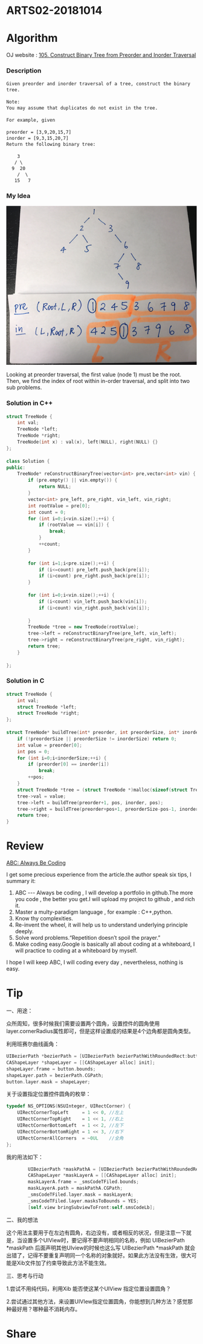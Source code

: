 # ARTS02-20181014

# Algorithm 

OJ website : [105. Construct Binary Tree from Preorder and Inorder Traversal](https://leetcode.com/problems/construct-binary-tree-from-preorder-and-inorder-traversal/description/)

### Description

```
Given preorder and inorder traversal of a tree, construct the binary tree.

Note:
You may assume that duplicates do not exist in the tree.

For example, given

preorder = [3,9,20,15,7]
inorder = [9,3,15,20,7]
Return the following binary tree:

    3
   / \
  9  20
    /  \
   15   7
```

### My Idea

![](media/15394448930245/15395241209984.png)


Looking at preorder traversal, the first value (node 1) must be the root.
Then, we find the index of root within in-order traversal, and split into two sub problems.

### Solution in C++

```c++
struct TreeNode {
	int val;
	TreeNode *left;
	TreeNode *right;
	TreeNode(int x) : val(x), left(NULL), right(NULL) {}
};

class Solution {
public:
	TreeNode* reConstructBinaryTree(vector<int> pre,vector<int> vin) {
		if (pre.empty() || vin.empty()) {
			return NULL;
		}
		vector<int> pre_left, pre_right, vin_left, vin_right;
		int rootValue = pre[0];
		int count = 0;
		for (int i=0;i<vin.size();++i) {
			if (rootValue == vin[i]) {
				break;
			}
			++count;
		}

		for (int i=1;i<pre.size();++i) {
			if (i<=count) pre_left.push_back(pre[i]);
			if (i>count) pre_right.push_back(pre[i]);
		}
		
		for (int i=0;i<vin.size();++i) {
			if (i<count) vin_left.push_back(vin[i]);
			if (i>count) vin_right.push_back(vin[i]);
			
		}
		TreeNode *tree = new TreeNode(rootValue);
		tree->left = reConstructBinaryTree(pre_left, vin_left);
		tree->right = reConstructBinaryTree(pre_right, vin_right);
		return tree;
	}
	
};
```

### Solution in C

```c
struct TreeNode {
	int val;
	struct TreeNode *left;
	struct TreeNode *right;
};

struct TreeNode* buildTree(int* preorder, int preorderSize, int* inorder, int inorderSize) {
	if (!preorderSize || preorderSize != inorderSize) return 0;
	int value = preorder[0];
	int pos = 0;
	for (int i=0;i<inorderSize;++i) {
		if (preorder[0] == inorder[i]) 
			break;
		++pos;
	}
	struct TreeNode *tree = (struct TreeNode *)malloc(sizeof(struct TreeNode));
	tree->val = value;
	tree->left = buildTree(preorder+1, pos, inorder, pos);
	tree->right = buildTree(preorder+pos+1, preorderSize-pos-1, inorder+pos+1, preorderSize-pos-1);
	return tree;
}
```

# Review

[ABC: Always Be Coding](https://medium.com/always-be-coding/abc-always-be-coding-d5f8051afce2)

I get some precious experience from the article.the author speak six tips, I summary it:

1. ABC --- Always be coding , I will develop a portfolio in github.The more you code , the better you get.I will upload my project to github , and rich it.
2. Master a multy-paradigm language , for example : C++,python.
3. Know thy complexities.
4. Re-invent the wheel, it will help us to understand underlying principle deeply.
5. Solve word problems.“Repetition doesn’t spoil the prayer.”
6. Make coding easy.Google is basically all about coding at a whiteboard, I will practice to coding at a whiteboard by myself.

I hope I will keep ABC, I will coding every day , nevertheless, nothing is easy.

# Tip

一、用途：

众所周知，很多时候我们需要设置两个圆角，设置控件的圆角使用layer.cornerRadius属性即可，但是这样设置成的结果是4个边角都是圆角类型。

利用班赛尔曲线画角：

```objective-c
UIBezierPath *bezierPath = [UIBezierPath bezierPathWithRoundedRect:button.bounds byRoundingCorners:(UIRectCornerBottomLeft |UIRectCornerBottomRight) cornerRadii:CGSizeMake(10, 10)];
CAShapeLayer *shapeLayer = [[CAShapeLayer alloc] init];
shapeLayer.frame = button.bounds;
shapeLayer.path = bezierPath.CGPath;
button.layer.mask = shapeLayer;
```
关于设置指定位置控件圆角的枚举：

```objective-c
typedef NS_OPTIONS(NSUInteger, UIRectCorner) {
    UIRectCornerTopLeft     = 1 << 0, //左上
    UIRectCornerTopRight    = 1 << 1, //右上
    UIRectCornerBottomLeft  = 1 << 2, //左下
    UIRectCornerBottomRight = 1 << 3, //右下
    UIRectCornerAllCorners  = ~0UL    //全角
};
```

我的用法如下：

```objective-c
        UIBezierPath *maskPathA = [UIBezierPath bezierPathWithRoundedRect:_smsCodeTFiled.bounds byRoundingCorners:UIRectCornerBottomLeft | UIRectCornerTopLeft cornerRadii:CGSizeMake(self.smsCodeTFiled.bounds.size.height/2.0, self.smsCodeTFiled.bounds.size.height/2.0)];
        CAShapeLayer *maskLayerA = [[CAShapeLayer alloc] init];
        maskLayerA.frame = _smsCodeTFiled.bounds;
        maskLayerA.path = maskPathA.CGPath;
        _smsCodeTFiled.layer.mask = maskLayerA;
        _smsCodeTFiled.layer.masksToBounds = YES;
        [self.view bringSubviewToFront:self.smsCodeLb];
```
二、我的想法

这个用法主要用于在左边有圆角，右边没有，或者相反的状况，但是注意一下就是，当设置多个UIView时，要记得不要声明相同的名称，例如   UIBezierPath *maskPath  后面声明其他UIview的时候也这么写  UIBezierPath *maskPath    就会出错了，记得不要重复声明同一个名称的对象就好。如果此方法没有生效，很大可能是Xib文件加了约束导致此方法不能生效。

三、思考与行动

1.尝试不用纯代码，利用Xib 能否使这某个UIView 指定位置设置圆角？

2.尝试通过其他方法，来设置UIVIew指定位置圆角，你能想到几种方法？感觉那种最好用？哪种最不消耗内存。

# Share

## 


